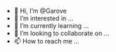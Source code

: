 - 👋 Hi, I’m @Garove
- 👀 I’m interested in ...
- 🌱 I’m currently learning ...
- 💞️ I’m looking to collaborate on ...
- 📫 How to reach me ...

<!---
Garove/Garove is a ✨ special ✨ repository because its `README.md` (this file) appears on your GitHub profile.
You can click the Preview link to take a look at your changes.
--->
